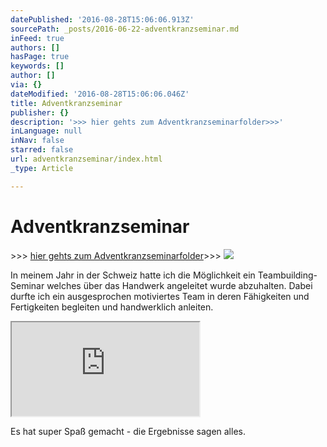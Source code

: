 ```yaml
---
datePublished: '2016-08-28T15:06:06.913Z'
sourcePath: _posts/2016-06-22-adventkranzseminar.md
inFeed: true
authors: []
hasPage: true
keywords: []
author: []
via: {}
dateModified: '2016-08-28T15:06:06.046Z'
title: Adventkranzseminar
publisher: {}
description: '>>> hier gehts zum Adventkranzseminarfolder>>>'
inLanguage: null
inNav: false
starred: false
url: adventkranzseminar/index.html
_type: Article

---
```

# Adventkranzseminar

\>\>\> [hier gehts zum Adventkranzseminarfolder][0]\>\>\>
![](https://the-grid-user-content.s3-us-west-2.amazonaws.com/84103cf1-94c3-4893-9255-61464e56cb06.png)

In meinem Jahr in der Schweiz hatte ich die Möglichkeit ein Teambuilding-Seminar welches über das Handwerk angeleitet wurde abzuhalten. Dabei durfte ich ein ausgesprochen motiviertes Team in deren Fähigkeiten und Fertigkeiten begleiten und handwerklich anleiten.

<iframe src="https://the-grid.github.io/ed-userhtml/?g=eJxtjUEOwiAQAO--gqx3QCpEk9K_tLAVkkWSBdLv2-jVOU9m5rzzWlAcOfbkwVkNImF-pe5hMhZE4-BBKZS5tTFkqEVh2TDK1AtdndbPx2TUTRt7N-70v7mtckT2cMZWonrsg6gFRnwvs_odl8tfPnxUJ6o" style=""></iframe>

Es hat super Spaß gemacht - die Ergebnisse sagen alles.

[0]: https://issuu.com/floraleformgebung/docs/advent_henkel_2014/9?e=6009832/10254265